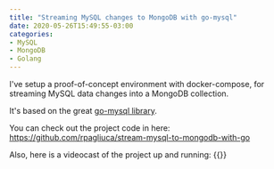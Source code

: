 ```yaml
---
title: "Streaming MySQL changes to MongoDB with go-mysql"
date: 2020-05-26T15:49:55-03:00
categories:
- MySQL
- MongoDB
- Golang
---
```

I've setup a proof-of-concept environment with docker-compose, for streaming MySQL data changes into a MongoDB collection.

It's based on the great <a href="https://github.com/siddontang/go-mysql">go-mysql library</a>.

You can check out the project code in here:
https://github.com/rpagliuca/stream-mysql-to-mongodb-with-go

Also, here is a videocast of the project up and running:
{{<youtube U6X0dFx2ayg>}}

